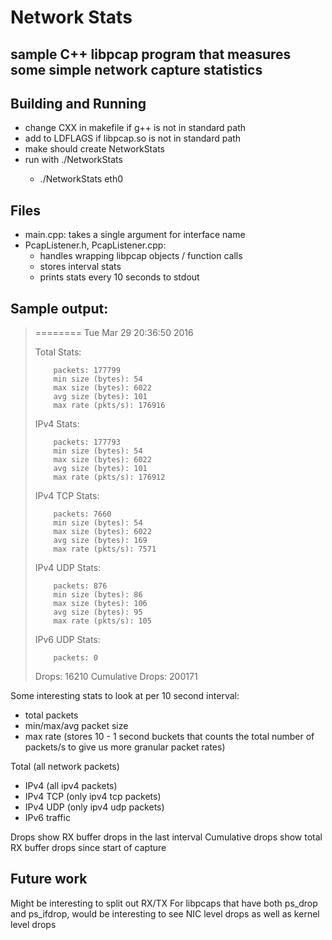 # Network Stats

## sample C++ libpcap program that measures some simple network capture statistics

## Building and Running
  * change CXX in makefile if g++ is not in standard path
  * add to LDFLAGS if libpcap.so is not in standard path
  * make should create NetworkStats
  * run with ./NetworkStats <interface name> 
    * ./NetworkStats eth0 


## Files
  * main.cpp: takes a single argument for interface name
  * PcapListener.h, PcapListener.cpp: 
    * handles wrapping libpcap objects / function calls
    * stores interval stats
    * prints stats every 10 seconds to stdout


## Sample output:

> ======== Tue Mar 29 20:36:50 2016
> 
> Total Stats: 
>
>         packets: 177799
>         min size (bytes): 54
>         max size (bytes): 6022
>         avg size (bytes): 101
>         max rate (pkts/s): 176916
>
> IPv4 Stats: 
>
>         packets: 177793
>         min size (bytes): 54
>         max size (bytes): 6022
>         avg size (bytes): 101
>         max rate (pkts/s): 176912
>
> IPv4 TCP Stats: 
>
>         packets: 7660
>         min size (bytes): 54
>         max size (bytes): 6022
>         avg size (bytes): 169
>         max rate (pkts/s): 7571
>
> IPv4 UDP Stats: 
>
>         packets: 876
>         min size (bytes): 86
>         max size (bytes): 106
>         avg size (bytes): 95
>         max rate (pkts/s): 105
>
> IPv6 UDP Stats: 
>
>         packets: 0
>
> Drops: 16210
> Cumulative Drops: 200171

Some interesting stats to look at per 10 second interval:
  * total packets
  * min/max/avg packet size
  * max rate (stores 10 - 1 second buckets that counts the total number of packets/s to give us more granular packet rates)

Total (all network packets)
  * IPv4 (all ipv4 packets)
   * IPv4 TCP (only ipv4 tcp packets)
   * IPv4 UDP (only ipv4 udp packets)
  * IPv6 traffic

Drops show RX buffer drops in the last interval
Cumulative drops show total RX buffer drops since start of capture


## Future work
Might be interesting to split out RX/TX
For libpcaps that have both ps_drop and ps_ifdrop, would be interesting to see NIC level drops as well as kernel level drops
